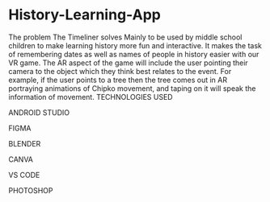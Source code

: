 # History-Learning-App
The problem The Timeliner solves
Mainly to be used by middle school children to make learning history more fun and interactive. It makes the task of remembering dates as well as names of people in history easier with our VR game. The AR aspect of the game will include the user pointing their camera to the object which they think best relates to the event. For example, if the user points to a tree then the tree comes out in AR portraying animations of Chipko movement, and taping on it will speak the information of
movement.
TECHNOLOGIES USED

ANDROID STUDIO

FIGMA

BLENDER

CANVA

VS CODE

PHOTOSHOP
